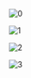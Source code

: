 ![0](https://github.com/liu2su/JavaSE_Full_guide/assets/96462566/95e87232-3178-498d-b4ec-585cb8f0c571)

![1](https://github.com/liu2su/JavaSE_Full_guide/assets/96462566/f72676d4-9c8b-455f-972b-631b0778c802)

![2](https://github.com/liu2su/JavaSE_Full_guide/assets/96462566/76db81c6-1432-423d-ba46-741a515df9d2)

![3](https://github.com/liu2su/JavaSE_Full_guide/assets/96462566/6e21a6cd-b88f-4f6a-bc2b-7d4d3128e0f9)
